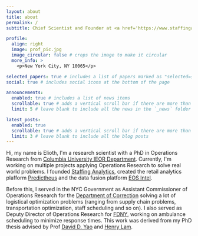 ```yaml
---
layout: about
title: about
permalink: /
subtitle: Chief Scientist and Founder at <a href='https://www.staffinganalytics.io/'>Staffing Analytics</a>. 

profile:
  align: right
  image: prof_pic.jpg
  image_circular: false # crops the image to make it circular
  more_info: >
    <p>New York City, NY 10065</p>

selected_papers: true # includes a list of papers marked as "selected={true}"
social: true # includes social icons at the bottom of the page

announcements:
  enabled: true # includes a list of news items
  scrollable: true # adds a vertical scroll bar if there are more than 3 news items
  limit: 5 # leave blank to include all the news in the `_news` folder

latest_posts:
  enabled: true
  scrollable: true # adds a vertical scroll bar if there are more than 3 new posts items
  limit: 3 # leave blank to include all the blog posts
---
```



Hi, my name is Elioth, I'm a research scientist with a PhD in Operations Research from [Columbia University IEOR Department](https://ieor.columbia.edu/). Currently, I'm working on multiple projects applying Operations Research to solve real world problems. I founded [Staffing Analytics](https://www.staffinganalytics.io/), created the retail analytics plafform [Predictheus](https://predictheus.com/) and the data fusion platform [EOS Intel](https://eos-intel.io/).

Before this, I served in the NYC Government as Assistant Commissioner of Operations Research for the [Department of Correction](https://www.nyc.gov/site/doc/index.page) solving a lot of logistical optimization problems (ranging from supply chain problems, transportation optimization, staff scheduling and so on). I also served as Deputy Director of Operations Research for [FDNY](https://www.nyc.gov/site/fdny/index.page), working on ambulance scheduling to minimize response times. This work was derived from my PhD thesis advised by Prof [David D. Yao](https://www.columbia.edu/~yao/) and [Henry Lam](https://www.columbia.edu/~khl2114/).
